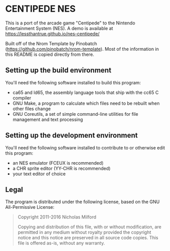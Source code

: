 CENTIPEDE NES
=============

This is a port of the arcade game "Centipede" to the Nintendo Entertainment System (NES). A demo is available at https://lessthantrue.github.io/nes-centipede/

Built off of the Nrom Template by Pinobatch (https://github.com/pinobatch/nrom-template). Most of the information in this README is copied directly from there.

Setting up the build environment
--------------------------------
You'll need the following software installed to build this program:

* ca65 and ld65, the assembly language tools that ship
  with the cc65 C compiler
* GNU Make, a program to calculate which files need to be
  rebuilt when other files change
* GNU Coreutils, a set of simple command-line utilities for
  file management and text processing

Setting up the development environment
--------------------------------------
You'll need the following software installed to contribute to or otherwise edit this program:

* an NES emulator (FCEUX is recommended)
* a CHR sprite editor (YY-CHR is recommended)
* your text editor of choice

Legal
-----
The program is distributed under the following license, based on the
GNU All-Permissive License:

> Copyright 2011-2016 Nicholas Milford
> 
> Copying and distribution of this file, with or without
> modification, are permitted in any medium without royalty provided
> the copyright notice and this notice are preserved in all source
> code copies.  This file is offered as-is, without any warranty.

